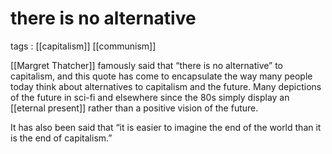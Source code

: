 # there is no alternative

tags
: [[capitalism]] [[communism]]

[[Margret Thatcher]] famously said that &ldquo;there is no alternative&rdquo; to capitalism, and this quote has come to encapsulate the way many people today think about alternatives to capitalism and the future. Many depictions of the future in sci-fi and elsewhere since the 80s simply display an [[eternal present]] rather than a positive vision of the future.

It has also been said that &ldquo;it is easier to imagine the end of the world than it is the end of capitalism.&rdquo;
